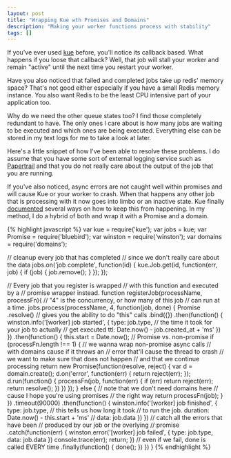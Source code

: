 ```yaml
---
layout: post
title: "Wrapping Kue wth Promises and Domains"
description: "Making your worker functions process with stability"
tags: []
---
```


If you've ever used [kue](https://github.com/Automattic/kue) before, you'll
notice its callback based. What happens if you loose that callback? Well,
that job will stall your worker and remain "active" until the next time
you restart your worker.

Have you also noticed that failed and completed jobs take up redis'
memory space? That's not good either especially if you have a small
Redis memory instance. You also want Redis to be the least CPU intensive
part of your application too.

Why do we need the other queue states too? I find those completely
redundant to have. The only ones I care about is how many jobs are
waiting to be executed and which ones are being executed. Everything
else can be stored in my text logs for me to take a look at later.

Here's a little snippet of how I've been able to resolve these problems.
I do assume that you have some sort of external logging service such
as [Papertrail](http://papertrail.com) and that you do not really care
about the output of the job that you are running.

If you've also noticed, async errors are not caught well within
promises and will cause Kue or your worker to crash. When that happens
any other job that is processing with it now goes into limbo or
an inactive state. Kue finally [documented](https://github.com/Automattic/kue#error-handling)
several ways on how to keep this from happening. In my method, I do a hybrid
of both and wrap it with a Promise and a domain.

{% highlight javascript %}
var kue = require('kue');
var jobs = kue;
var Promise = require('bluebird');
var winston = require('winston');
var domains = require('domains');

// cleanup every job that has completed
// since we don't really care about the data
jobs.on('job complete', function(id) {
  kue.Job.get(id, function(err, job) {
    if (job) {
      job.remove();
    }
  });
});

// Every job that you register is wrapped
// with this function and executed by a
// promise wrapper instead.
function registerJob(processName, processFn){
  // "4" is the concurrency, or how many of this job
  // can run at a time.
  jobs.process(processName, 4, function(job, done) {
    Promise
      .resolve()
      // gives you the ability to do "this" calls
      .bind({})
      .then(function() {
        winston.info('[worker] job started', {
          type: job.type,
          // the time it took for your job to actually
          // get executed
          ttl: Date.now() - job.created_at + 'ms'
        })
      })
      .then(function() {
        this.start = Date.now();
        // Promise vs. non-promise
        if (processFn.length !== 1) {
          // we wanna wrap non-promise async calls
          // with domains cause if it throws an
          // error that'll cause the thread to crash
          // we want to make sure that does not happen
          // and that we continue processing
          return new Promise(function(resolve, reject) {
            var d = domain.create();
            d.on('error', function(err) {
              return reject(err);
            });
            d.run(function() {
              processFn(job, function(err) {
                if (err) return reject(err);
                return resolve();
              })
            })
          });
        } else {
          // note that we don't need domains here
          // cause I hope you're using promises
          // the right way
          return processFn(job);
        }
      })
      .timeout(90000)
      .then(function() {
        winston.info('[worker] job finished', {
          type: job.type,
          // this tells us how long it took
          // to run the job.
          duration: Date.now() - this.start + 'ms'
          // data: job.data
        })
      })
      // catch all the errors that have been
      // produced by our job or the overlying
      // promise
      .catch(function(err) {
        winston.error('[worker] job failed', {
          type: job.type,
          data: job.data
        })
        console.trace(err);
        return;
      })
      // even if we fail, done is called EVERY time
      .finally(function() {
        done();
      })
  })
}
{% endhighlight %}